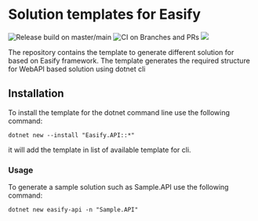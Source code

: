# Solution templates for Easify

![Release build on master/main](https://github.com/icgam/Easify.Templates/workflows/Release%20build%20on%20master/main/badge.svg) ![CI on Branches and PRs](https://github.com/icgam/Easify.Templates/workflows/CI%20on%20Branches%20and%20PRs/badge.svg)  ![](https://img.shields.io/nuget/v/Easify.API.svg?style=flat-square)

The repository contains the template to generate different solution for based on Easify framework. The template generates the required structure for WebAPI based solution using dotnet cli

## Installation

To install the template for the dotnet command line use the following command:

`dotnet new --install "Easify.API::*"`

it will add the template in list of available template for cli.

### Usage

To generate a sample solution such as Sample.API use the following command:

`dotnet new easify-api -n "Sample.API"`
